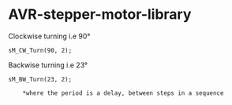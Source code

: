 # AVR-stepper-motor-library
Clockwise turning i.e 90°

    sM_CW_Turn(90, 2);

Backwise turning i.e 23°

    sM_BW_Turn(23, 2);

        *where the period is a delay, between steps in a sequence
